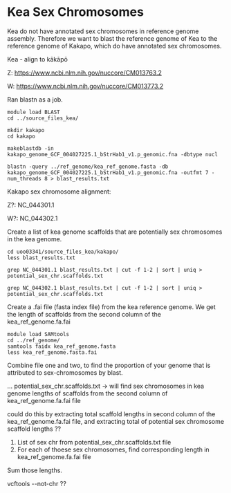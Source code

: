 # Kea Sex Chromosomes

Kea do not have annotated sex chromosomes in reference genome assembly. Therefore we want to blast the reference genome of Kea to the reference genome of Kakapo, which do have annotated sex chromosomes.

Kea - align to kākāpō

Z: https://www.ncbi.nlm.nih.gov/nuccore/CM013763.2

W: https://www.ncbi.nlm.nih.gov/nuccore/CM013773.2


Ran blastn as a job.
```
module load BLAST
cd ../source_files_kea/

mkdir kakapo
cd kakapo

makeblastdb -in kakapo_genome_GCF_004027225.1_bStrHab1_v1.p_genomic.fna -dbtype nucl

blastn -query ../ref_genome/kea_ref_genome.fasta -db kakapo_genome_GCF_004027225.1_bStrHab1_v1.p_genomic.fna -outfmt 7 -num_threads 8 > blast_results.txt
```

Kakapo sex chromosome alignment:

Z?: NC_044301.1

W?: NC_044302.1


Create a list of kea genome scaffolds that are potentially sex chromosomes in the kea genome. 

```
cd uoo03341/source_files_kea/kakapo/
less blast_results.txt

grep NC_044301.1 blast_results.txt | cut -f 1-2 | sort | uniq > potential_sex_chr.scaffolds.txt

grep NC_044302.1 blast_results.txt | cut -f 1-2 | sort | uniq > potential_sex_chr.scaffolds.txt
```
Create a .fai file (fasta index file) from the kea reference genome. We get the length of scaffolds from the second column of the kea_ref_genome.fa.fai

```
module load SAMtools
cd ../ref_genome/
samtools faidx kea_ref_genome.fasta
less kea_ref_genome.fasta.fai 
```

Combine file one and two, to find the proportion of your genome that is attributed to sex-chromosomes by blast.


... 
potential_sex_chr.scaffolds.txt -> will find sex chromosomes in kea genome
lengths of scaffolds from the second column of kea_ref_genome.fa.fai file

could do this by extracting total scaffold lengths in second column of the kea_ref_genome.fa.fai file, and extracting total of potential sex chromosome scaffold lengths ?? 

1. List of sex chr from potential_sex_chr.scaffolds.txt file
2. For each of thoese sex chromosomes, find corresponding length in kea_ref_genome.fa.fai file

Sum those lengths.

vcftools --not-chr ??
